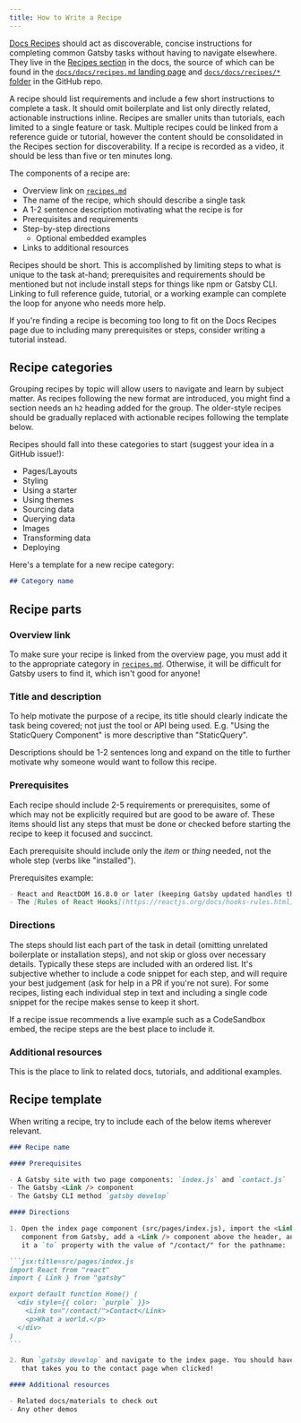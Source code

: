 ```yaml
---
title: How to Write a Recipe
---
```


[Docs Recipes](/docs/recipes/) should act as discoverable, concise instructions for completing common Gatsby tasks without having to navigate elsewhere. They live in the [Recipes section](/docs/recipes/) in the docs, the source of which can be found in the [`docs/docs/recipes.md` landing page](https://github.com/gatsbyjs/gatsby/blob/master/docs/docs/recipes.md) and [`docs/docs/recipes/*` folder](https://github.com/gatsbyjs/gatsby/blob/master/docs/docs/recipes/) in the GitHub repo.

A recipe should list requirements and include a few short instructions to complete a task. It should omit boilerplate and list only directly related, actionable instructions inline. Recipes are smaller units than tutorials, each limited to a single feature or task. Multiple recipes could be linked from a reference guide or tutorial, however the content should be consolidated in the Recipes section for discoverability. If a recipe is recorded as a video, it should be less than five or ten minutes long.

The components of a recipe are:

- Overview link on [`recipes.md`](https://github.com/gatsbyjs/gatsby/blob/master/docs/docs/recipes.md)
- The name of the recipe, which should describe a single task
- A 1-2 sentence description motivating what the recipe is for
- Prerequisites and requirements
- Step-by-step directions
  - Optional embedded examples
- Links to additional resources

Recipes should be short. This is accomplished by limiting steps to what is unique to the task at-hand; prerequisites and requirements should be mentioned but not include install steps for things like npm or Gatsby CLI. Linking to full reference guide, tutorial, or a working example can complete the loop for anyone who needs more help.

If you're finding a recipe is becoming too long to fit on the Docs Recipes page due to including many prerequisites or steps, consider writing a tutorial instead.

## Recipe categories

Grouping recipes by topic will allow users to navigate and learn by subject matter. As recipes following the new format are introduced, you might find a section needs an `h2` heading added for the group. The older-style recipes should be gradually replaced with actionable recipes following the template below.

Recipes should fall into these categories to start (suggest your idea in a GitHub issue!):

- Pages/Layouts
- Styling
- Using a starter
- Using themes
- Sourcing data
- Querying data
- Images
- Transforming data
- Deploying

Here's a template for a new recipe category:

```markdown:title=docs/docs/recipes.md
## Category name
```

## Recipe parts

### Overview link

To make sure your recipe is linked from the overview page, you must add it to the appropriate category in [`recipes.md`](https://github.com/gatsbyjs/gatsby/blob/master/docs/docs/recipes.md). Otherwise, it will be difficult for Gatsby users to find it, which isn't good for anyone!

### Title and description

To help motivate the purpose of a recipe, its title should clearly indicate the task being covered; not just the tool or API being used. E.g. "Using the StaticQuery Component" is more descriptive than "StaticQuery".

Descriptions should be 1-2 sentences long and expand on the title to further motivate why someone would want to follow this recipe.

### Prerequisites

Each recipe should include 2-5 requirements or prerequisites, some of which may not be explicitly required but are good to be aware of. These items should list any steps that must be done or checked before starting the recipe to keep it focused and succinct.

Each prerequisite should include only the _item_ or _thing_ needed, not the whole step (verbs like "installed").

Prerequisites example:

```markdown
- React and ReactDOM 16.8.0 or later (keeping Gatsby updated handles this)
- The [Rules of React Hooks](https://reactjs.org/docs/hooks-rules.html)
```

### Directions

The steps should list each part of the task in detail (omitting unrelated boilerplate or installation steps), and not skip or gloss over necessary details. Typically these steps are included with an ordered list. It's subjective whether to include a code snippet for each step, and will require your best judgement (ask for help in a PR if you're not sure). For some recipes, listing each individual step in text and including a single code snippet for the recipe makes sense to keep it short.

If a recipe issue recommends a live example such as a CodeSandbox embed, the recipe steps are the best place to include it.

### Additional resources

This is the place to link to related docs, tutorials, and additional examples.

## Recipe template

When writing a recipe, try to include each of the below items wherever relevant.

````markdown:title=docs/docs/recipes.md
### Recipe name

#### Prerequisites

- A Gatsby site with two page components: `index.js` and `contact.js`
- The Gatsby <Link /> component
- The Gatsby CLI method `gatsby develop`

#### Directions

1. Open the index page component (src/pages/index.js), import the <Link />
   component from Gatsby, add a <Link /> component above the header, and give
   it a `to` property with the value of "/contact/" for the pathname:

```jsx:title=src/pages/index.js
import React from "react"
import { Link } from "gatsby"

export default function Home() (
  <div style={{ color: `purple` }}>
    <Link to="/contact/">Contact</Link>
    <p>What a world.</p>
  </div>
)
```

2. Run `gatsby develop` and navigate to the index page. You should have a link
   that takes you to the contact page when clicked!

#### Additional resources

- Related docs/materials to check out
- Any other demos
````
